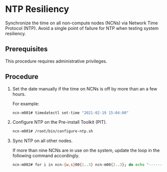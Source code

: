 # NTP Resiliency

Synchronize the time on all non-compute nodes \(NCNs\) via Network Time Protocol \(NTP\). Avoid a single point of failure for NTP when testing system resiliency.

## Prerequisites

This procedure requires administrative privileges.

## Procedure

1. Set the date manually if the time on NCNs is off by more than an a few hours.

    For example:

    ```bash
    ncn-m001# timedatectl set-time "2021-02-19 15:04:00"
    ```

1. Configure NTP on the Pre-install Toolkit \(PIT\).

    ```bash
    ncn-m001# /root/bin/configure-ntp.sh
    ```

1. Sync NTP on all other nodes.

    If more than nine NCNs are in use on the system, update the loop in the following command accordingly.

    ```bash
    ncn-m002# for i in ncn-{w,s}00{1..3} ncn-m00{2..3}; do echo "------$i--------"; ssh $i '/srv/cray/scripts/common/chrony/csm_ntp.py'; done
    ```
